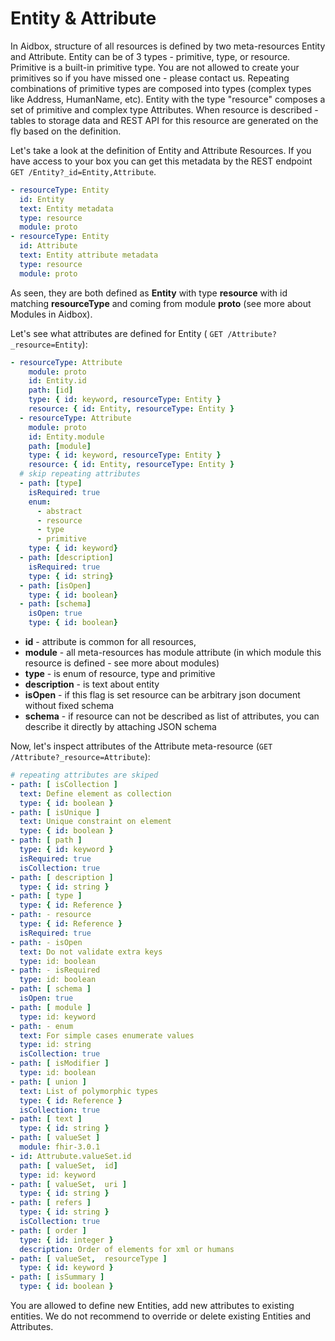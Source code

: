 # Entity & Attribute

In Aidbox, structure of all resources is defined by two meta-resources Entity and Attribute. Entity can be of 3 types - primitive, type, or resource. Primitive is a built-in primitive type. You are not allowed to create your primitives so if you have missed one - please contact us. Repeating combinations of primitive types are composed into types \(complex types like Address, HumanName, etc\). Entity with the type "resource" composes a set of primitive and complex type Attributes. When resource is described - tables to storage data and REST API for this resource are generated on the fly based on the definition. 

Let's take a look at the definition of Entity and Attribute Resources. If you have access to your box you can get this metadata by the REST endpoint `GET /Entity?_id=Entity,Attribute`.

```yaml
- resourceType: Entity
  id: Entity
  text: Entity metadata
  type: resource
  module: proto
- resourceType: Entity
  id: Attribute
  text: Entity attribute metadata
  type: resource
  module: proto
```

As seen, they are both defined as **Entity** with type **resource** with id matching **resourceType** and coming from module **proto** \(see more about Modules in Aidbox\).

Let's see what attributes are defined for Entity \( `GET /Attribute?_resource=Entity`\):

```yaml
- resourceType: Attribute
    module: proto
    id: Entity.id
    path: [id]
    type: { id: keyword, resourceType: Entity }
    resource: { id: Entity, resourceType: Entity }
  - resourceType: Attribute
    module: proto
    id: Entity.module
    path: [module]
    type: { id: keyword, resourceType: Entity }
    resource: { id: Entity, resourceType: Entity }
  # skip repeating attributes
  - path: [type]
    isRequired: true
    enum:
      - abstract
      - resource
      - type
      - primitive
    type: { id: keyword}
  - path: [description]
    isRequired: true
    type: { id: string}
  - path: [isOpen]
    type: { id: boolean}
  - path: [schema]
    isOpen: true
    type: { id: boolean}
```

* **id**  - attribute is common for all resources, 
* **module** - all meta-resources has module attribute \(in which module this resource is defined - see more about modules\)
* **type** -  is enum of resource, type and primitive
* **description** - is text about entity
* **isOpen** - if this flag is set resource can be arbitrary json document without fixed schema
* **schema** - if resource can not be described as list of attributes, you can describe it directly by attaching JSON schema

Now, let's inspect attributes of the Attribute meta-resource  \(`GET /Attribute?_resource=Attribute`\):

```yaml
# repeating attributes are skiped
- path: [ isCollection ]
  text: Define element as collection
  type: { id: boolean }
- path: [ isUnique ]
  text: Unique constraint on element
  type: { id: boolean }
- path: [ path ]
  type: { id: keyword }
  isRequired: true
  isCollection: true
- path: [ description ]
  type: { id: string }
- path: [ type ]
  type: { id: Reference }
- path: - resource
  type: { id: Reference }
  isRequired: true
- path: - isOpen
  text: Do not validate extra keys
  type: id: boolean
- path: - isRequired
  type: id: boolean
- path: [ schema ]
  isOpen: true
- path: [ module ]
  type: id: keyword
- path: - enum
  text: For simple cases enumerate values
  type: id: string
  isCollection: true
- path: [ isModifier ]
  type: id: boolean
- path: [ union ]
  text: List of polymorphic types
  type: { id: Reference }
  isCollection: true
- path: [ text ]
  type: { id: string }
- path: [ valueSet ]
  module: fhir-3.0.1
- id: Attrubute.valueSet.id
  path: [ valueSet,  id]
  type: id: keyword
- path: [ valueSet,  uri ]
  type: { id: string }
- path: [ refers ]
  type: { id: string }
  isCollection: true
- path: [ order ]
  type: { id: integer }
  description: Order of elements for xml or humans
- path: [ valueSet,  resourceType ]
  type: { id: keyword }
- path: [ isSummary ]
  type: { id: boolean }
```

You are allowed to define new Entities, add new attributes to existing entities. We do not recommend to override or delete existing Entities and Attributes.

